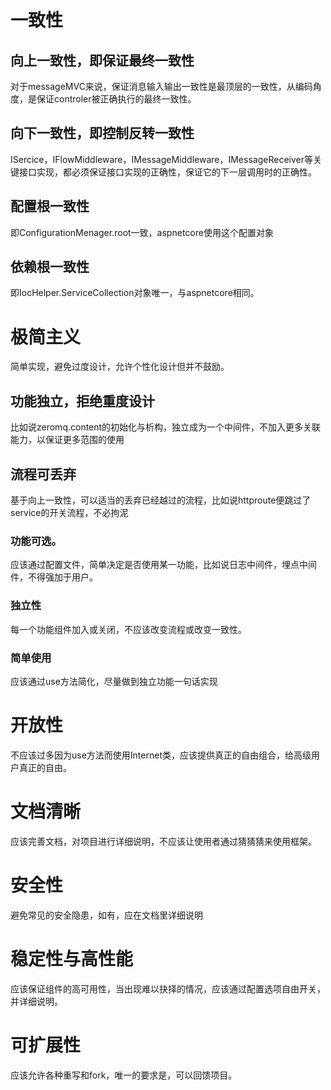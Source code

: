 # 一致性

## 向上一致性，即保证最终一致性
对于messageMVC来说，保证消息输入输出一致性是最顶层的一致性，从编码角度，是保证controler被正确执行的最终一致性。

## 向下一致性，即控制反转一致性
ISercice，IFlowMiddleware，IMessageMiddleware，IMessageReceiver等关键接口实现，都必须保证接口实现的正确性，保证它的下一层调用时的正确性。

## 配置根一致性
即ConfigurationMenager.root一致，aspnetcore使用这个配置对象

## 依赖根一致性
即IocHelper.ServiceCollection对象唯一，与aspnetcore相同。

# 极简主义
简单实现，避免过度设计，允许个性化设计但并不鼓励。

## 功能独立，拒绝重度设计
比如说zeromq.content的初始化与析构，独立成为一个中间件，不加入更多关联能力，以保证更多范围的使用

## 流程可丢弃

基于向上一致性，可以适当的丢弃已经越过的流程，比如说httproute便跳过了service的开关流程，不必拘泥

### 功能可选。
应该通过配置文件，简单决定是否使用某一功能，比如说日志中间件，埋点中间件，不得强加于用户。

### 独立性

每一个功能组件加入或关闭，不应该改变流程或改变一致性。

### 简单使用

应该通过use方法简化，尽量做到独立功能一句话实现



# 开放性

不应该过多因为use方法而使用Internet类，应该提供真正的自由组合，给高级用户真正的自由。

# 文档清晰

应该完善文档，对项目进行详细说明，不应该让使用者通过猜猜猜来使用框架。


# 安全性

避免常见的安全隐患，如有，应在文档里详细说明

# 稳定性与高性能

应该保证组件的高可用性，当出现难以抉择的情况，应该通过配置选项自由开关，并详细说明。

# 可扩展性

应该允许各种重写和fork，唯一的要求是，可以回馈项目。